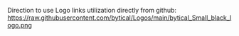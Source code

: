 Direction to use Logo links utilization directly from github:
https://raw.githubusercontent.com/bytical/Logos/main/bytical_Small_black_logo.png
